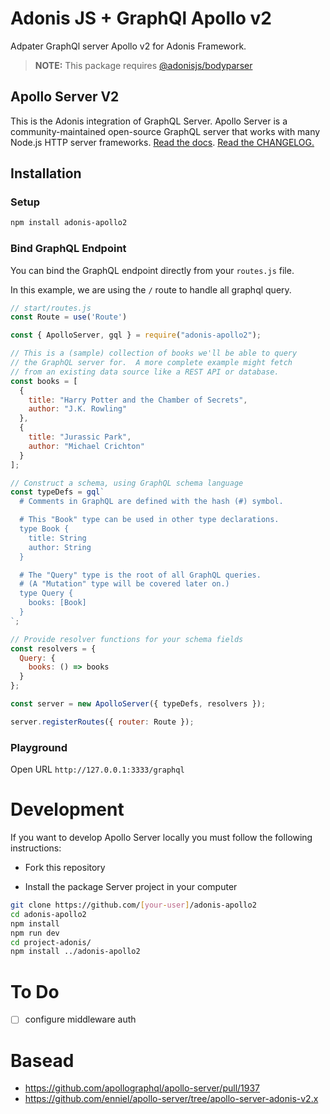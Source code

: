 # Adonis JS + GraphQl Apollo v2

Adpater GraphQl server Apollo v2 for Adonis Framework.

> **NOTE:** This package requires [@adonisjs/bodyparser](https://github.com/adonisjs/adonis-bodyparser)

## Apollo Server V2

This is the Adonis integration of GraphQL Server. Apollo Server is a community-maintained open-source GraphQL server that works with many Node.js HTTP server frameworks. [Read the docs](https://www.apollographql.com/docs/apollo-server/). [Read the CHANGELOG.](https://github.com/apollographql/apollo-server/blob/master/CHANGELOG.md)


## Installation

### Setup

```bash
npm install adonis-apollo2
```

### Bind GraphQL Endpoint

You can bind the GraphQL endpoint directly from your `routes.js` file.

In this example, we are using the `/` route to handle all graphql query.

```js
// start/routes.js
const Route = use('Route')

const { ApolloServer, gql } = require("adonis-apollo2");

// This is a (sample) collection of books we'll be able to query
// the GraphQL server for.  A more complete example might fetch
// from an existing data source like a REST API or database.
const books = [
  {
    title: "Harry Potter and the Chamber of Secrets",
    author: "J.K. Rowling"
  },
  {
    title: "Jurassic Park",
    author: "Michael Crichton"
  }
];

// Construct a schema, using GraphQL schema language
const typeDefs = gql`
  # Comments in GraphQL are defined with the hash (#) symbol.

  # This "Book" type can be used in other type declarations.
  type Book {
    title: String
    author: String
  }

  # The "Query" type is the root of all GraphQL queries.
  # (A "Mutation" type will be covered later on.)
  type Query {
    books: [Book]
  }
`;

// Provide resolver functions for your schema fields
const resolvers = {
  Query: {
    books: () => books
  }
};

const server = new ApolloServer({ typeDefs, resolvers });

server.registerRoutes({ router: Route });
```

### Playground

Open URL `http://127.0.0.1:3333/graphql`


# Development
If you want to develop Apollo Server locally you must follow the following instructions:

- Fork this repository

- Install the package Server project in your computer

```bash
git clone https://github.com/[your-user]/adonis-apollo2
cd adonis-apollo2
npm install
npm run dev
cd project-adonis/
npm install ../adonis-apollo2
```

# To Do
- [ ] configure middleware auth

# Basead
- https://github.com/apollographql/apollo-server/pull/1937
- https://github.com/enniel/apollo-server/tree/apollo-server-adonis-v2.x
